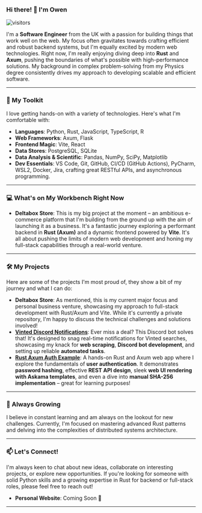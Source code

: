 ### Hi there! 👋 I'm Owen

![visitors](https://vbr.nathanchung.dev/badge?page_id=Meatball-Sub-11.Meatball-Sub-11&color=00cf00)

I'm a **Software Engineer** from the UK with a passion for building things that work well on the web. My focus often gravitates towards crafting efficient and robust backend systems, but I'm equally excited by modern web technologies. Right now, I'm really enjoying diving deep into **Rust** and **Axum**, pushing the boundaries of what's possible with high-performance solutions. My background in complex problem-solving from my Physics degree consistently drives my approach to developing scalable and efficient software.

---

### 🚀 My Toolkit

I love getting hands-on with a variety of technologies. Here's what I'm comfortable with:

* **Languages**: Python, Rust, JavaScript, TypeScript, R
* **Web Frameworks**: Axum, Flask
* **Frontend Magic**: Vite, React
* **Data Stores**: PostgreSQL, SQLite
* **Data Analysis & Scientific**: Pandas, NumPy, SciPy, Matplotlib
* **Dev Essentials**: VS Code, Git, GitHub, CI/CD (GitHub Actions), PyCharm, WSL2, Docker, Jira, crafting great RESTful APIs, and asynchronous programming.

---

### 💻 What's on My Workbench Right Now

* **Deltabox Store**: This is my big project at the moment – an ambitious e-commerce platform that I'm building from the ground up with the aim of launching it as a business. It's a fantastic journey exploring a performant backend in **Rust (Axum)** and a dynamic frontend powered by **Vite**. It's all about pushing the limits of modern web development and honing my full-stack capabilities through a real-world venture.

---

### 🛠️ My Projects

Here are some of the projects I'm most proud of, they show a bit of my journey and what I can do:

* **Deltabox Store**: As mentioned, this is my current major focus and personal business venture, showcasing my approach to full-stack development with Rust/Axum and Vite. While it's currently a private repository, I'm happy to discuss the technical challenges and solutions involved!
* **[Vinted Discord Notifications](https://github.com/Meatball-Sub-11/Vinted-Discord-Notifications)**: Ever miss a deal? This Discord bot solves that! It's designed to snag real-time notifications for Vinted searches, showcasing my knack for **web scraping**, **Discord bot development**, and setting up reliable **automated tasks**.
* **[Rust Axum Auth Example](https://github.com/Meatball-Sub-11/rust-axum-auth-example)**: A hands-on Rust and Axum web app where I explore the fundamentals of **user authentication**. It demonstrates **password hashing**, effective **REST API design**, sleek **web UI rendering with Askama templates**, and even a dive into **manual SHA-256 implementation** – great for learning purposes!

---

### 🌱 Always Growing

I believe in constant learning and am always on the lookout for new challenges. Currently, I'm focused on mastering advanced Rust patterns and delving into the complexities of distributed systems architecture.

---

### 📫 Let's Connect!

I'm always keen to chat about new ideas, collaborate on interesting projects, or explore new opportunities. If you're looking for someone with solid Python skills and a growing expertise in Rust for backend or full-stack roles, please feel free to reach out!

* **Personal Website**: Coming Soon 🚀

---
